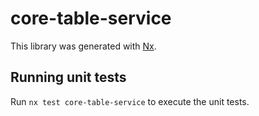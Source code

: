 # core-table-service

This library was generated with [Nx](https://nx.dev).

## Running unit tests

Run `nx test core-table-service` to execute the unit tests.

